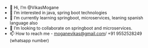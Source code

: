 - 👋 Hi, I’m @VikasMogane
- 👀 I’m interested in java, spring boot technologies
- 🌱 I’m currently learning springboot, microservices, leaning spanish language also
- 💞️ I’m looking to collaborate on springboot and microservices.
- 📫 How to reach me - moganevikas@gmail.com/ +91 9552528249 (whatsapp number)

<!---
VikasMogane/VikasMogane is a ✨ special ✨ repository because its `README.md` (this file) appears on your GitHub profile.
You can click the Preview link to take a look at your changes.
--->
